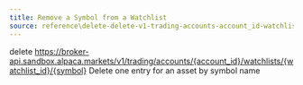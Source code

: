 ```yaml
---
title: Remove a Symbol from a Watchlist
source: reference\delete-delete-v1-trading-accounts-account_id-watchlists-watchlist_id-symbol-1.html
---
```


delete https://broker-api.sandbox.alpaca.markets/v1/trading/accounts/{account_id}/watchlists/{watchlist_id}/{symbol}
Delete one entry for an asset by symbol name
